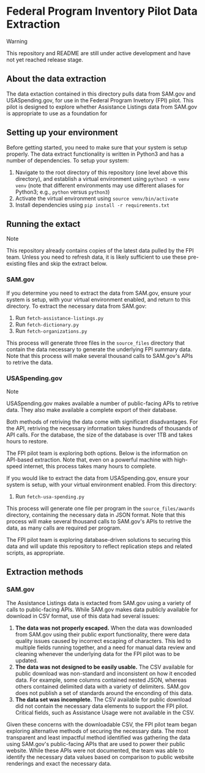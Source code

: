 # Federal Program Inventory Pilot Data Extraction

> [!WARNING]
> This repository and README are still under active development and have not yet reached release stage.

## About the data extraction
The data extaction contained in this directory pulls data from SAM.gov and USASpending.gov, for use in the Federal Program Invetory (FPI) pilot. This pilot is designed to explore whether Assistance Listings data from SAM.gov is appropriate to use as a foundation for 

## Setting up your environment
Before getting started, you need to make sure that your system is setup properly. The data extract functionality is written in Python3 and has a number of dependencies. To setup your system:
1. Navigate to the root directory of this repository (one level above this directory), and establish a virtual environment using `python3 -m venv venv` (note that different environments may use different aliases for Python3; e.g., `python` versus `python3`)
2. Activate the virtual environment using `source venv/bin/activate`
3. Install dependencies using `pip install -r requirements.txt`

## Running the extact
> [!NOTE]
> This repository already contains copies of the latest data pulled by the FPI team. Unless you need to refresh  data, it is likely sufficient to use these pre-existing files and skip the extract below.

### SAM.gov
If you determine you need to extract the data from SAM.gov, ensure your system is setup, with your virtual environment enabled, and return to this directory. To extract the necessary data from SAM.gov:

1. Run `fetch-assistance-listings.py`
2. Run `fetch-dictionary.py`
3. Run `fetch-organizations.py`

This process will generate three files in the `source_files` directory that contain the data necessary to generate the underlying FPI summary data. Note that this process will make several thousand calls to SAM.gov's APIs to retrive the data.

### USASpending.gov
> [!NOTE]
> USASpending.gov makes available a number of public-facing APIs to retrive data. They also make available a complete export of their database.
>
> Both methods of retriving the data come with significant disadvantages. For the API, retriving the necessary information takes hundreds of thousands of API calls. For the database, the size of the database is over 1TB and takes hours to restore.
>
> The FPI pilot team is exploring both options. Below is the information on API-based extraction. Note that, even on a powerful machine with high-speed internet, this process takes many hours to complete.

If you would like to extract the data from USASpending.gov, ensure your system is setup, with your virtual environment enabled. From this directory:

1. Run `fetch-usa-spending.py`

This process will generate one file per program in the `source_files/awards` directory, containing the necessary data in JSON format. Note that this process will make several thousand calls to SAM.gov's APIs to retrive the data, as many calls are required per program.

The FPI pilot team is exploring database-driven solutions to securing this data and will update this repository to reflect replication steps and related scripts, as appropriate.

## Extraction methods

### SAM.gov
The Assistance Listings data is extacted from SAM.gov using a variety of calls to public-facing APIs. While SAM.gov makes data publicly available for download in CSV format, use of this data had several issues:
1. **The data was not properly escaped.** When the data was downloaded from SAM.gov using their public export functionality, there were data quality issues caused by incorrect escaping of characters. This led to multiple fields running together, and a need for manual data review and cleaning whenever the underlying data for the FPI pilot was to be updated.
2. **The data was not designed to be easily usable.** The CSV available for public download was non-standard and inconsistent on how it encoded data. For example, some columns contained nested JSON, whereas others contained delimited data with a variety of delimiters. SAM.gov does not publish a set of standards around the enconding of this data.
3. **The data set was incomplete.** The CSV available for public download did not contain the necessary data elements to support the FPI pilot. Critical fields, such as Assistance Usage were not available in the CSV.

Given these concerns with the downloadable CSV, the FPI pilot team began exploring alternative methods of securing the necessary data. The most transparent and least impactful method identified was gathering the data using SAM.gov's public-facing APIs that are used to power their public website. While these APIs were not documented, the team was able to identify the necessary data values based on comparison to public website renderings and exact the necessary data.